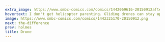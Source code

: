 ```yaml
---
extra_image: https://www.smbc-comics.com/comics/1442069616-20150912after.png
hovertext: I don't get helicopter parenting. Gliding drones can stay up WAY LONGER without refueling.
image: https://www.smbc-comics.com/comics/1442325170-20150912.png
next: the-difference
prev: holmes
title: Drone
---
```

